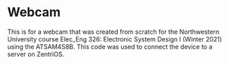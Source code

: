 # Webcam

This is for a webcam that was created from scratch for the Northwestern University course Elec_Eng 326: Electronic System Design I (Winter 2021) using the ATSAM4S8B. This code was used to connect the device to a server on ZentriOS.
